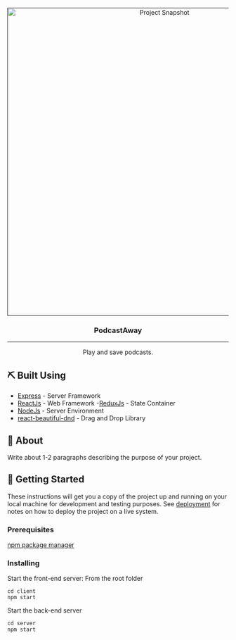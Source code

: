 <p align="center">
  <a href="" rel="noopener">
 <img width=700px height=auto src="https://i.imgur.com/C1jmWJx.png" alt="Project Snapshot"></a>
</p>

<h3 align="center">PodcastAway</h3>

---

<p align="center"> Play and save podcasts.
    <br> 
</p>

## ⛏️ Built Using
- [Express](https://expressjs.com/) - Server Framework
- [ReactJs](https://reactjs.org/) - Web Framework
-[ReduxJs](https://redux.js.org/) - State Container
- [NodeJs](https://nodejs.org/en/) - Server Environment
- [react-beautiful-dnd](https://github.com/atlassian/react-beautiful-dnd) - Drag and Drop Library

## 🧐 About
Write about 1-2 paragraphs describing the purpose of your project.

## 🏁 Getting Started
These instructions will get you a copy of the project up and running on your local machine for development and testing purposes. See [deployment](#deployment) for notes on how to deploy the project on a live system.

### Prerequisites
[npm package manager](https://www.npmjs.com/)

### Installing
Start the front-end server:
From the root folder

```
cd client
npm start
```

Start the back-end server

```
cd server
npm start
```





